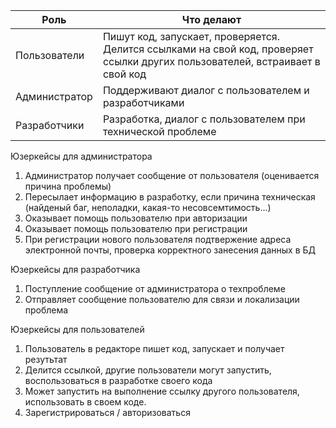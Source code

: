| Роль                          | Что делают                                                                                |
|-------------------------------|-------------------------------------------------------------------------------------------|
| Пользователи                  | Пишут код, запускает, проверяется. Делится ссылками на свой код, проверяет ссылки других пользователей, встраивает в свой код|      
| Администратор                 | Поддерживают диалог с пользователем и разработчиками                                      |
| Разработчики                  | Разработка, диалог с пользователем при технической проблеме                               |     

Юзеркейсы для администратора 
1. Администратор получает сообщение от пользователя (оценивается причина проблемы)
2. Пересылает информацию в разработку, если причина техническая (найденый баг, неполадки, какая-то несовсемтимость...)
3. Оказывает помощь пользователю при авторизации 
4. Оказывает помощь пользователю при регистрации
5. При регистрации нового пользователя подтвержение адреса электронной почты, проверка корректного занесения данных в БД

Юзеркейсы для разработчика 
1. Поступление сообщение от администратора о техпроблеме
2. Отправляет сообщение пользователю для связи и локализации проблема

Юзеркейсы для пользователей
1. Пользователь в редакторе пишет код, запускает и получает резутьтат
2. Делится ссылкой, другие пользователи могут запустить, воспользоваться в разработке своего кода
3. Может запустить на выполнение ссылку другого пользователя, использовать в своем коде.
4. Зарегистрироваться / авторизоваться 
